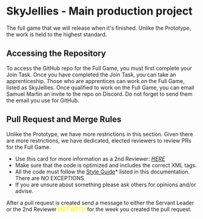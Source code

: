 # SkyJellies - Main production project

The full game that we will release when it's finished. Unlike the Prototype, the work is held to the highest standard.

## Accessing the Repository

To access the GitHub repo for the Full Game, you must first complete your Join Task. Once you have completed the Join Task, you can take an apprenticeship. Those who are apprentices can work on the Full Game, listed as SkyJellies.
Once qualified to work on the Full Game, you can email Samuel Martin an invite to the repo on Discord. Do not forget to send them the email you use for GitHub.

## Pull Request and Merge Rules

Unlike the Prototype, we have more restrictions in this section. Given there are more restrictions, we have dedicated, elected reviewers to review PRs for the Full Game.

- Use this card for more information as a 2nd Reviewer: *[ΗΕRΕ](https://trello.com/c/qcSfypys/686-2nd-reviewer-responsibilities)*
- Make sure that the code is optimized and includes the correct XML tags.
- All the code must follow the [Style Guide](./Style_Guide.md)* listed in this documentation. There are NO EXCEPTIONS
- If you are unsure about something please ask others for opinions and/or advise.

After a pull request is created send a message to either the Servant Leader or the 2nd Reviewer <span style="color:yellow">**NOT BOTH**</span> for the week you created the pull request.